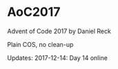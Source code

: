 # AoC2017
Advent of Code 2017 by Daniel Reck

Plain COS, no clean-up

Updates:
2017-12-14: Day 14 online
